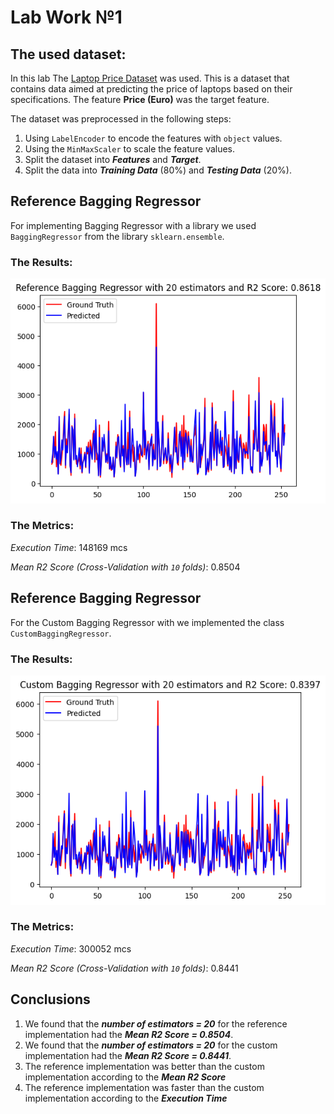 # Lab Work №1

## The used dataset:

In this lab The [Laptop Price Dataset](https://www.kaggle.com/datasets/ironwolf437/laptop-price-dataset) was used. This is a dataset that contains data aimed at predicting the price of laptops based on their specifications. The feature **Price (Euro)** was the target feature.

The dataset was preprocessed in the following steps:

1. Using `LabelEncoder` to encode the features with `object` values.
2. Using the `MinMaxScaler` to scale the feature values.
3. Split the dataset into **_Features_** and **_Target_**.
4. Split the data into **_Training Data_** (80%) and **_Testing Data_** (20%).

## Reference Bagging Regressor

For implementing Bagging Regressor with a library we used `BaggingRegressor` from the library `sklearn.ensemble`.

### The Results:

<img src="assets\br_ref_results.png">

### The Metrics:

_Execution Time_: 148169 mcs

_Mean R2 Score (Cross-Validation with `10` folds)_: 0.8504

## Reference Bagging Regressor

For the Custom Bagging Regressor with we implemented the class `CustomBaggingRegressor`.

### The Results:

<img src="assets\br_cus_results.png">

### The Metrics:

_Execution Time_: 300052 mcs

_Mean R2 Score (Cross-Validation with `10` folds)_: 0.8441

## Conclusions

1. We found that the **_number of estimators = 20_** for the reference implementation had the **_Mean R2 Score = 0.8504_**.
2. We found that the **_number of estimators = 20_** for the custom implementation had the **_Mean R2 Score = 0.8441_**.
3. The reference implementation was better than the custom implementation according to the **_Mean R2 Score_**
4. The reference implementation was faster than the custom implementation according to the **_Execution Time_**
